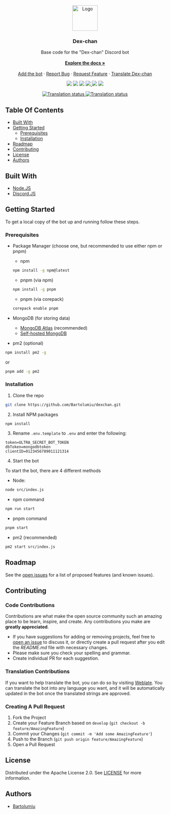 <br/>
<p align="center">
  <a href="https://github.com/Bartolumiu/dexchan">
    <img src="https://cdn.discordapp.com/avatars/794309204592033821/b1c4eda0575cd423a3f115c75c66f722.webp?size=4096" alt="Logo" width="80" height="80">
  </a>

  <h3 align="center">Dex-chan</h3>

  <p align="center">
    Base code for the "Dex-chan" Discord bot
    <br/>
    <br/>
    <a href="https://github.com/Bartolumiu/dexchan"><strong>Explore the docs »</strong></a>
    <br/>
    <br/>
    <a href="https://discord.com/application-directory/810942628152868905">Add the bot</a>
    ·
    <a href="https://github.com/Bartolumiu/dexchan/issues">Report Bug</a>
    ·
    <a href="https://github.com/Bartolumiu/dexchan/issues">Request Feature</a>
    ·
    <a href="https://weblate.tr25.es/engage/dexchan/">Translate Dex-chan</a>
  </p>
</p>

<p align="center">
  <img src="https://img.shields.io/github/contributors/Bartolumiu/dexchan?color=dark-green"/>
  <img src="https://img.shields.io/github/issues/Bartolumiu/dexchan"/>
  <img src="https://img.shields.io/github/license/Bartolumiu/dexchan"/>
  <a href="https://www.codefactor.io/repository/github/Bartolumiu/dexchan/overview/main">
    <img src="https://www.codefactor.io/repository/github/Bartolumiu/dexchan/badge/main"/>
  </a>
  <img src="https://img.shields.io/github/stars/Bartolumiu/dexchan?style=social"/>
  <img src="https://img.shields.io/github/forks/Bartolumiu/dexchan?style=social"/>
</p>

<p align="center">
  <a href="https://weblate.tr25.es/engage/dexchan/">
    <img src="https://weblate.tr25.es/widget/dexchan/discord-bot/287x66-black.png" alt="Translation status" />
  </a>
  <a href="https://weblate.tr25.es/engage/dexchan/">
    <img src="https://weblate.tr25.es/widget/dexchan/discord-bot/multi-auto.svg" alt="Translation status" />
  </a>
</p>


## Table Of Contents

* [Built With](#built-with)
* [Getting Started](#getting-started)
  * [Prerequisites](#prerequisites)
  * [Installation](#installation)
* [Roadmap](#roadmap)
* [Contributing](#contributing)
* [License](#license)
* [Authors](#authors)

## Built With



* [Node.JS](https://nodejs.org)
* [Discord.JS](https://discord.js.org)

## Getting Started

To get a local copy of the bot up and running follow these steps.

### Prerequisites

* Package Manager (choose one, but recommended to use either npm or pnpm)

  * npm
  ```sh
  npm install -g npm@latest
  ```

  * pnpm (via npm)
  ```sh
  npm install -g pnpm
  ```

  * pnpm (via corepack)
  ```sh
  corepack enable pnpm
  ```

* MongoDB (for storing data)
  * [MongoDB Atlas](https://www.mongodb.com/atlas/database) (recommended)
  * [Self-hosted MongoDB](https://www.mongodb.com/docs/manual/installation/)

* pm2 (optional)
```sh
npm install pm2 -g
```
or
```sh
pnpm add -g pm2
```

### Installation

1. Clone the repo

```sh
git clone https://github.com/Bartolumiu/dexchan.git
```

2. Install NPM packages

```sh
npm install
```

3. Rename `.env.template` to `.env` and enter the following:

```env
token=ULTRA_SECRET_BOT_TOKEN
dbToken=mongodbtoken
clientID=0123456789011121314
```

4. Start the bot

To start the bot, there are 4 different methods

* Node:
```sh
node src/index.js
```

* npm command
```sh
npm run start
```
* pnpm command
```sh
pnpm start
```

* pm2 (recommended)
```sh
pm2 start src/index.js
```

## Roadmap

See the [open issues](https://github.com/Bartolumiu/dexchan/issues) for a list of proposed features (and known issues).

## Contributing

### Code Contributions
Contributions are what make the open source community such an amazing place to be learn, inspire, and create. Any contributions you make are **greatly appreciated**.
* If you have suggestions for adding or removing projects, feel free to [open an issue](https://github.com/Bartolumiu/dexchan/issues/new) to discuss it, or directly create a pull request after you edit the *README.md* file with necessary changes.
* Please make sure you check your spelling and grammar.
* Create individual PR for each suggestion.

### Translation Contributions
If you want to help translate the bot, you can do so by visiting [Weblate](https://weblate.tr25.es/engage/dexchan/). You can translate the bot into any language you want, and it will be automatically updated in the bot once the translated strings are approved.

### Creating A Pull Request

1. Fork the Project
2. Create your Feature Branch based on `develop` (`git checkout -b feature/AmazingFeature`)
3. Commit your Changes (`git commit -m 'Add some AmazingFeature'`)
4. Push to the Branch (`git push origin feature/AmazingFeature`)
5. Open a Pull Request

## License

Distributed under the Apache License 2.0. See [LICENSE](https://github.com/Bartolumiu/dexchan/blob/main/LICENSE) for more information.

## Authors

* [Bartolumiu](https://github.com/Bartolumiu/)

